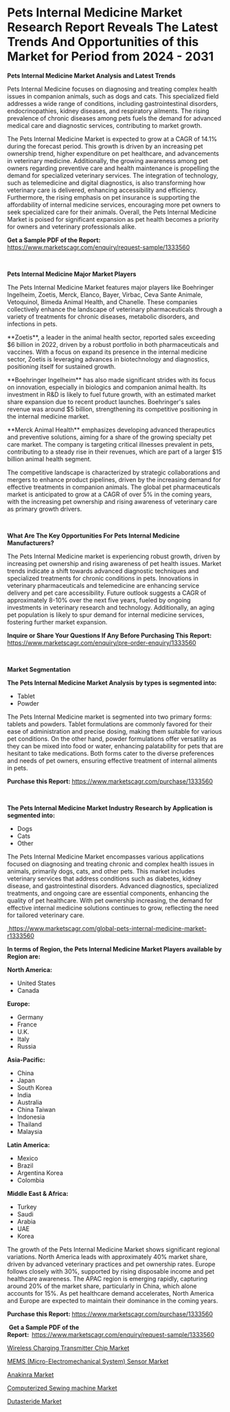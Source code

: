 <p><h1>Pets Internal Medicine Market Research Report Reveals The Latest Trends And Opportunities of this Market for Period from 2024 - 2031</h1></p><p><strong>Pets Internal Medicine Market Analysis and Latest Trends</strong></p>
<p><p>Pets Internal Medicine focuses on diagnosing and treating complex health issues in companion animals, such as dogs and cats. This specialized field addresses a wide range of conditions, including gastrointestinal disorders, endocrinopathies, kidney diseases, and respiratory ailments. The rising prevalence of chronic diseases among pets fuels the demand for advanced medical care and diagnostic services, contributing to market growth.</p><p>The Pets Internal Medicine Market is expected to grow at a CAGR of 14.1% during the forecast period. This growth is driven by an increasing pet ownership trend, higher expenditure on pet healthcare, and advancements in veterinary medicine. Additionally, the growing awareness among pet owners regarding preventive care and health maintenance is propelling the demand for specialized veterinary services. The integration of technology, such as telemedicine and digital diagnostics, is also transforming how veterinary care is delivered, enhancing accessibility and efficiency. Furthermore, the rising emphasis on pet insurance is supporting the affordability of internal medicine services, encouraging more pet owners to seek specialized care for their animals. Overall, the Pets Internal Medicine Market is poised for significant expansion as pet health becomes a priority for owners and veterinary professionals alike.</p></p>
<p><strong>Get a Sample PDF of the Report:&nbsp;</strong> <a href="https://www.marketscagr.com/enquiry/request-sample/1333560?utm_campaign=1349&utm_medium=2&utm_source=Github&utm_content=ia&utm_term=01102024&utm_id=pets-internal-medicine">https://www.marketscagr.com/enquiry/request-sample/1333560</a></p>
<p>&nbsp;</p>
<p><strong>Pets Internal Medicine Major Market Players</strong></p>
<p><p>The Pets Internal Medicine Market features major players like Boehringer Ingelheim, Zoetis, Merck, Elanco, Bayer, Virbac, Ceva Sante Animale, Vetoquinol, Bimeda Animal Health, and Chanelle. These companies collectively enhance the landscape of veterinary pharmaceuticals through a variety of treatments for chronic diseases, metabolic disorders, and infections in pets.</p><p>**Zoetis**, a leader in the animal health sector, reported sales exceeding $6 billion in 2022, driven by a robust portfolio in both pharmaceuticals and vaccines. With a focus on expand its presence in the internal medicine sector, Zoetis is leveraging advances in biotechnology and diagnostics, positioning itself for sustained growth.</p><p>**Boehringer Ingelheim** has also made significant strides with its focus on innovation, especially in biologics and companion animal health. Its investment in R&D is likely to fuel future growth, with an estimated market share expansion due to recent product launches. Boehringer's sales revenue was around $5 billion, strengthening its competitive positioning in the internal medicine market.</p><p>**Merck Animal Health** emphasizes developing advanced therapeutics and preventive solutions, aiming for a share of the growing specialty pet care market. The company is targeting critical illnesses prevalent in pets, contributing to a steady rise in their revenues, which are part of a larger $15 billion animal health segment.</p><p>The competitive landscape is characterized by strategic collaborations and mergers to enhance product pipelines, driven by the increasing demand for effective treatments in companion animals. The global pet pharmaceuticals market is anticipated to grow at a CAGR of over 5% in the coming years, with the increasing pet ownership and rising awareness of veterinary care as primary growth drivers.</p></p>
<p>&nbsp;</p>
<p><strong>What Are The Key Opportunities For Pets Internal Medicine Manufacturers?</strong></p>
<p><p>The Pets Internal Medicine market is experiencing robust growth, driven by increasing pet ownership and rising awareness of pet health issues. Market trends indicate a shift towards advanced diagnostic techniques and specialized treatments for chronic conditions in pets. Innovations in veterinary pharmaceuticals and telemedicine are enhancing service delivery and pet care accessibility. Future outlook suggests a CAGR of approximately 8-10% over the next five years, fueled by ongoing investments in veterinary research and technology. Additionally, an aging pet population is likely to spur demand for internal medicine services, fostering further market expansion.</p></p>
<p><strong>Inquire or Share Your Questions If Any Before Purchasing This Report:</strong> <a href="https://www.marketscagr.com/enquiry/pre-order-enquiry/1333560?utm_campaign=1349&utm_medium=2&utm_source=Github&utm_content=ia&utm_term=01102024&utm_id=pets-internal-medicine">https://www.marketscagr.com/enquiry/pre-order-enquiry/1333560</a></p>
<p>&nbsp;</p>
<p><strong>Market Segmentation</strong></p>
<p><strong>The Pets Internal Medicine Market Analysis by types is segmented into:</strong></p>
<p><ul><li>Tablet</li><li>Powder</li></ul></p>
<p><p>The Pets Internal Medicine market is segmented into two primary forms: tablets and powders. Tablet formulations are commonly favored for their ease of administration and precise dosing, making them suitable for various pet conditions. On the other hand, powder formulations offer versatility as they can be mixed into food or water, enhancing palatability for pets that are hesitant to take medications. Both forms cater to the diverse preferences and needs of pet owners, ensuring effective treatment of internal ailments in pets.</p></p>
<p><strong>Purchase this Report:&nbsp;</strong><a href="https://www.marketscagr.com/purchase/1333560?utm_campaign=1349&utm_medium=2&utm_source=Github&utm_content=ia&utm_term=01102024&utm_id=pets-internal-medicine">https://www.marketscagr.com/purchase/1333560</a></p>
<p>&nbsp;</p>
<p><strong>The Pets Internal Medicine Market Industry Research by Application is segmented into:</strong></p>
<p><ul><li>Dogs</li><li>Cats</li><li>Other</li></ul></p>
<p><p>The Pets Internal Medicine Market encompasses various applications focused on diagnosing and treating chronic and complex health issues in animals, primarily dogs, cats, and other pets. This market includes veterinary services that address conditions such as diabetes, kidney disease, and gastrointestinal disorders. Advanced diagnostics, specialized treatments, and ongoing care are essential components, enhancing the quality of pet healthcare. With pet ownership increasing, the demand for effective internal medicine solutions continues to grow, reflecting the need for tailored veterinary care.</p></p>
<p><a href="https://www.marketscagr.com/global-pets-internal-medicine-market-r1333560?utm_campaign=1349&utm_medium=2&utm_source=Github&utm_content=ia&utm_term=01102024&utm_id=pets-internal-medicine">&nbsp;https://www.marketscagr.com/global-pets-internal-medicine-market-r1333560</a></p>
<p><strong>In terms of Region, the Pets Internal Medicine Market Players available by Region are:</strong></p>
<p>
    <p> <strong> North America: </strong>
        <ul>
            <li>United States</li>
            <li>Canada</li>
        </ul>
        </p> 
    <p> <strong> Europe: </strong>
        <ul>
            <li>Germany</li>
            <li>France</li>
            <li>U.K.</li>
            <li>Italy</li>
            <li>Russia</li>
        </ul>
        </p> 
    <p> <strong> Asia-Pacific: </strong>
        <ul>
            <li>China</li>
            <li>Japan</li>
            <li>South Korea</li>
            <li>India</li>
            <li>Australia</li>
            <li>China Taiwan</li>
            <li>Indonesia</li>
            <li>Thailand</li>
            <li>Malaysia</li>
        </ul>
        </p> 
    <p> <strong> Latin America: </strong>
        <ul>
            <li>Mexico</li>
            <li>Brazil</li>
            <li>Argentina Korea</li>
            <li>Colombia</li>
        </ul>
        </p> 
    <p> <strong> Middle East & Africa: </strong>
        <ul>
            <li>Turkey</li>
            <li>Saudi</li>
            <li>Arabia</li>
            <li>UAE</li>
            <li>Korea</li>
        </ul>
    </p>
    </p>
<p><p>The growth of the Pets Internal Medicine Market shows significant regional variations. North America leads with approximately 40% market share, driven by advanced veterinary practices and pet ownership rates. Europe follows closely with 30%, supported by rising disposable income and pet healthcare awareness. The APAC region is emerging rapidly, capturing around 20% of the market share, particularly in China, which alone accounts for 15%. As pet healthcare demand accelerates, North America and Europe are expected to maintain their dominance in the coming years.</p></p>
<p><strong>Purchase this Report: </strong><a href="https://www.marketscagr.com/purchase/1333560?utm_campaign=1349&utm_medium=2&utm_source=Github&utm_content=ia&utm_term=01102024&utm_id=pets-internal-medicine">https://www.marketscagr.com/purchase/1333560</a></p>
<p>&nbsp;<strong>Get a Sample PDF of the Report:&nbsp;&nbsp;</strong><a href="https://www.marketscagr.com/enquiry/request-sample/1333560?utm_campaign=1349&utm_medium=2&utm_source=Github&utm_content=ia&utm_term=01102024&utm_id=pets-internal-medicine">https://www.marketscagr.com/enquiry/request-sample/1333560</a></p>
<p><strong></strong></p>
<p><p><a href="https://issuu.com/reportprime-2/docs/wireless-charging-transmitter-chip-_183d1de977ec31?utm_campaign=1349&utm_medium=2&utm_source=Github&utm_content=ia&utm_term=01102024&utm_id=pets-internal-medicine">Wireless Charging Transmitter Chip Market</a></p><p><a href="https://issuu.com/reportprime-2/docs/mems-micro-electromechanical-system_dfcbcf18600080?utm_campaign=1349&utm_medium=2&utm_source=Github&utm_content=ia&utm_term=01102024&utm_id=pets-internal-medicine">MEMS (Micro-Electromechanical System) Sensor Market</a></p><p><a href="https://www.linkedin.com/pulse/global-anakinra-market-status-2024-2031-forecast-region-product-cftrf?utm_campaign=1349&utm_medium=2&utm_source=Github&utm_content=ia&utm_term=01102024&utm_id=pets-internal-medicine">Anakinra Market</a></p><p><a href="https://www.linkedin.com/pulse/computerized-sewing-machine-market-evolution-global-trends-asulc?utm_campaign=1349&utm_medium=2&utm_source=Github&utm_content=ia&utm_term=01102024&utm_id=pets-internal-medicine">Computerized Sewing machine Market</a></p><p><a href="https://www.linkedin.com/pulse/dutasteride-market-outlook-forecast-from-2024-2031-firmazon-kdvkf?utm_campaign=1349&utm_medium=2&utm_source=Github&utm_content=ia&utm_term=01102024&utm_id=pets-internal-medicine">Dutasteride Market</a></p></p>